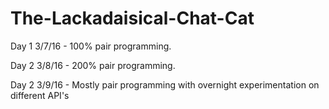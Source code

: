 # The-Lackadaisical-Chat-Cat


Day 1 3/7/16 - 100% pair programming.

Day 2 3/8/16 - 200% pair programming.

Day 2 3/9/16 - Mostly pair programming with overnight experimentation on different API's
